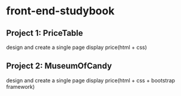 # front-end-studybook
## Project 1: PriceTable
design and create a single page display price(html + css)

## Project 2: MuseumOfCandy
design and create a single page display price(html + css + bootstrap framework)
